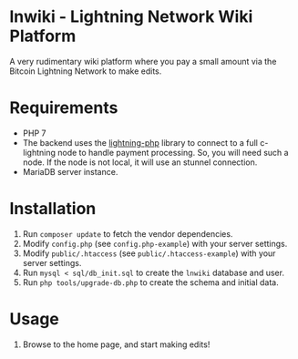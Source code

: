 # lnwiki - Lightning Network Wiki Platform

A very rudimentary wiki platform where you pay a small amount via the Bitcoin Lightning Network to make edits.

# Requirements

* PHP 7
* The backend uses the [lightning-php](https://github.com/thorie7912/lightning-php) library to connect to a full c-lightning node to handle payment processing. So, you will need such a node. If the node is not local, it will use an stunnel connection.
* MariaDB server instance.

# Installation

1. Run `composer update` to fetch the vendor dependencies.
1. Modify `config.php` (see `config.php-example`) with your server settings.
1. Modify `public/.htaccess` (see `public/.htaccess-example`) with your server settings.
1. Run `mysql < sql/db_init.sql` to create the `lnwiki` database and user.
1. Run `php tools/upgrade-db.php` to create the schema and initial data.

# Usage

1. Browse to the home page, and start making edits!
